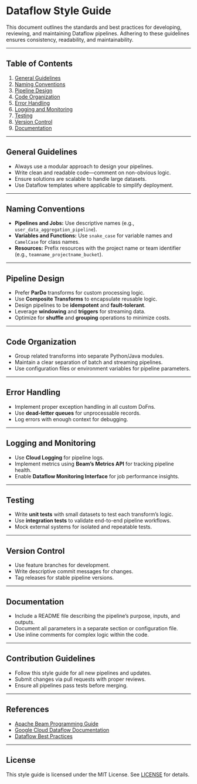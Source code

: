 # Dataflow Style Guide

This document outlines the standards and best practices for developing, reviewing, and maintaining Dataflow pipelines. Adhering to these guidelines ensures consistency, readability, and maintainability.

---

## Table of Contents
1. [General Guidelines](#general-guidelines)
2. [Naming Conventions](#naming-conventions)
3. [Pipeline Design](#pipeline-design)
4. [Code Organization](#code-organization)
5. [Error Handling](#error-handling)
6. [Logging and Monitoring](#logging-and-monitoring)
7. [Testing](#testing)
8. [Version Control](#version-control)
9. [Documentation](#documentation)

---

## General Guidelines
- Always use a modular approach to design your pipelines.
- Write clean and readable code—comment on non-obvious logic.
- Ensure solutions are scalable to handle large datasets.
- Use Dataflow templates where applicable to simplify deployment.

---

## Naming Conventions
- **Pipelines and Jobs:** Use descriptive names (e.g., `user_data_aggregation_pipeline`).
- **Variables and Functions:** Use `snake_case` for variable names and `CamelCase` for class names.
- **Resources:** Prefix resources with the project name or team identifier (e.g., `teamname_projectname_bucket`).

---

## Pipeline Design
- Prefer **ParDo** transforms for custom processing logic.
- Use **Composite Transforms** to encapsulate reusable logic.
- Design pipelines to be **idempotent** and **fault-tolerant**.
- Leverage **windowing** and **triggers** for streaming data.
- Optimize for **shuffle** and **grouping** operations to minimize costs.

---

## Code Organization
- Group related transforms into separate Python/Java modules.
- Maintain a clear separation of batch and streaming pipelines.
- Use configuration files or environment variables for pipeline parameters.

---

## Error Handling
- Implement proper exception handling in all custom DoFns.
- Use **dead-letter queues** for unprocessable records.
- Log errors with enough context for debugging.

---

## Logging and Monitoring
- Use **Cloud Logging** for pipeline logs.
- Implement metrics using **Beam’s Metrics API** for tracking pipeline health.
- Enable **Dataflow Monitoring Interface** for job performance insights.

---

## Testing
- Write **unit tests** with small datasets to test each transform’s logic.
- Use **integration tests** to validate end-to-end pipeline workflows.
- Mock external systems for isolated and repeatable tests.

---

## Version Control
- Use feature branches for development.
- Write descriptive commit messages for changes.
- Tag releases for stable pipeline versions.

---

## Documentation
- Include a README file describing the pipeline’s purpose, inputs, and outputs.
- Document all parameters in a separate section or configuration file.
- Use inline comments for complex logic within the code.

---

## Contribution Guidelines
- Follow this style guide for all new pipelines and updates.
- Submit changes via pull requests with proper reviews.
- Ensure all pipelines pass tests before merging.

---

## References
- [Apache Beam Programming Guide](https://beam.apache.org/documentation/programming-guide/)
- [Google Cloud Dataflow Documentation](https://cloud.google.com/dataflow/docs)
- [Dataflow Best Practices](https://cloud.google.com/dataflow/docs/guides/best-practices)

---

## License
This style guide is licensed under the MIT License. See [LICENSE](LICENSE) for details.
